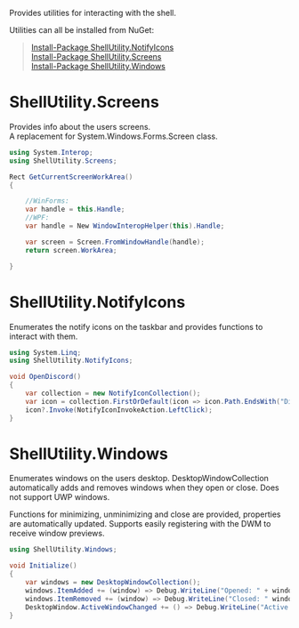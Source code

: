 Provides utilities for interacting with the shell.

Utilities can all be installed from NuGet:


> [Install-Package ShellUtility.NotifyIcons](https://www.nuget.org/packages/ShellUtility.NotifyIcons/)\
> [Install-Package ShellUtility.Screens](https://www.nuget.org/packages/ShellUtility.Screens/)\
> [Install-Package ShellUtility.Windows](https://www.nuget.org/packages/ShellUtility.Windows/)

# ShellUtility.Screens

Provides info about the users screens. </br>
A replacement for System.Windows.Forms.Screen class.

```csharp
using System.Interop;
using ShellUtility.Screens;

Rect GetCurrentScreenWorkArea()
{

    //WinForms:
    var handle = this.Handle;
    //WPF:
    var handle = New WindowInteropHelper(this).Handle;

    var screen = Screen.FromWindowHandle(handle);
    return screen.WorkArea;

}
```

# ShellUtility.NotifyIcons

Enumerates the notify icons on the taskbar and provides functions to interact with them.

```csharp
using System.Linq;
using ShellUtility.NotifyIcons;

void OpenDiscord()
{
    var collection = new NotifyIconCollection();
    var icon = collection.FirstOrDefault(icon => icon.Path.EndsWith("Discord.exe"));
    icon?.Invoke(NotifyIconInvokeAction.LeftClick);
}
```

# ShellUtility.Windows

Enumerates windows on the users desktop. DesktopWindowCollection automatically adds and removes windows when they open or close.
Does not support UWP windows.

Functions for minimizing, unminimizing and close are provided, properties are automatically updated. Supports easily registering with the DWM to receive window previews.

```csharp
using ShellUtility.Windows;

void Initialize()
{
    var windows = new DesktopWindowCollection();
    windows.ItemAdded += (window) => Debug.WriteLine("Opened: " + window.Title);
    windows.ItemRemoved += (window) => Debug.WriteLine("Closed: " window.Title);
    DesktopWindow.ActiveWindowChanged += () => Debug.WriteLine("Active changed: " + DesktopWindow.Active.Title);
}
```
